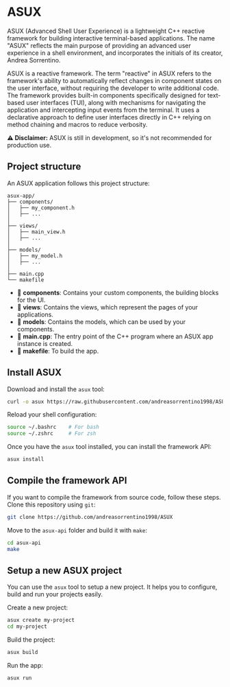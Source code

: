 # ASUX
ASUX (Advanced Shell User Experience) is a lightweight C++ reactive framework for building interactive terminal-based applications. The name "ASUX" reflects the main purpose of providing an advanced user experience in a shell environment, and incorporates the initials of its creator, Andrea Sorrentino.

ASUX is a reactive framework. The term "reactive" in ASUX refers to the framework's ability to automatically reflect changes in component states on the user interface, without requiring the developer to write additional code. The framework provides built-in components specifically designed for text-based user interfaces (TUI), along with mechanisms for navigating the application and intercepting input events from the terminal. It uses a declarative approach to define user interfaces directly in C++ relying on method chaining and macros to reduce verbosity.

**⚠️ Disclaimer:** ASUX is still in development, so it's not recommended for production use.

## Project structure
An ASUX application follows this project structure:

```
asux-app/
├── components/
│   ├── my_component.h
│   ├── ...
│
├── views/
│   ├── main_view.h
│   ├── ...
│
├── models/
│   ├── my_model.h
│   ├── ...
│
├── main.cpp
└── makefile
```

- :file_folder: **components**: Contains your custom components, the building blocks for the UI.
- :file_folder: **views**: Contains the views, which represent the pages of your applications.
- :file_folder: **models**: Contains the models, which can be used by your components.
- :page_facing_up: **main.cpp**: The entry point of the C++ program where an ASUX app instance is created.
- :page_facing_up: **makefile**: To build the app.

## Install ASUX
Download and install the `asux` tool:
```sh
curl -o asux https://raw.githubusercontent.com/andreasorrentino1998/ASUX/refs/heads/main/tools/asux.sh && mv asux /usr/local/bin && chmod +x /usr/local/bin/asux
```

Reload your shell configuration:
```sh
source ~/.bashrc    # For bash
source ~/.zshrc     # For zsh
```

Once you have the ```asux``` tool installed, you can install the framework API:
```sh
asux install
```

## Compile the framework API
If you want to compile the framework from source code, follow these steps.
Clone this repository using `git`:
```sh
git clone https://github.com/andreasorrentino1998/ASUX
```

Move to the `asux-api` folder and build it with `make`:
```sh
cd asux-api
make
```

## Setup a new ASUX project
You can use the ```asux``` tool to setup a new project. It helps you to configure, build and run your projects easily.

Create a new project:
```sh
asux create my-project
cd my-project
```

Build the project:
```sh
asux build
```

Run the app:
```sh
asux run
```
